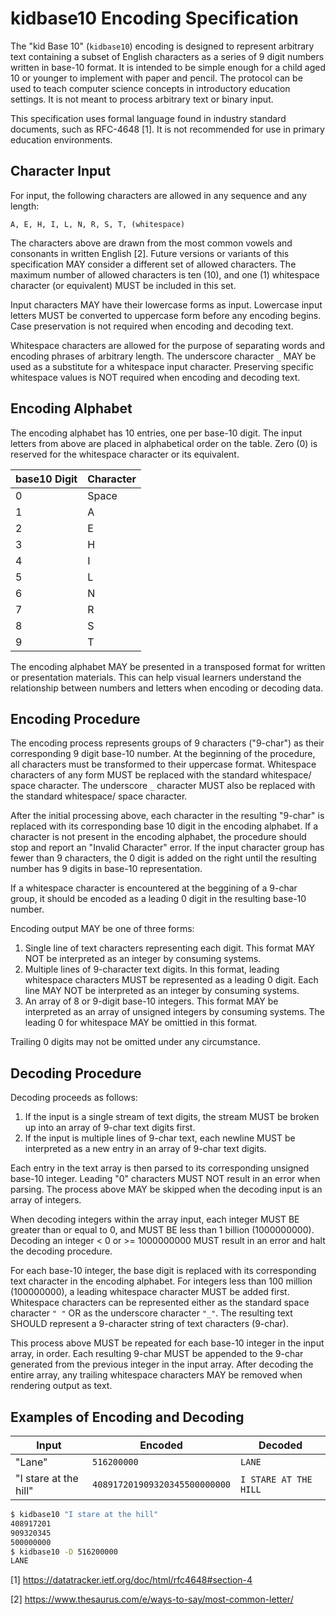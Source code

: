# kidbase10 Encoding Specification

The "kid Base 10" (`kidbase10`) encoding is designed to represent arbitrary text containing a
subset of English characters as a series of 9 digit numbers written in base-10 format. It is
intended to be simple enough for a child aged 10 or younger to implement with paper and pencil.
The protocol can be used to teach computer science concepts in introductory education settings. It
is not meant to process arbitrary text or binary input.

This specification uses formal language found in industry standard documents, such as RFC-4648 [1].
It is not recommended for use in primary education environments.

## Character Input

For input, the following characters are allowed in any sequence and any length:

```
A, E, H, I, L, N, R, S, T, (whitespace)
```

The characters above are drawn from the most common vowels and consonants in written English [2].
Future versions or variants of this specification MAY consider a different set of allowed
characters. The maximum number of allowed characters is ten (10), and one (1) whitespace character
(or equivalent) MUST be included in this set.

Input characters MAY have their lowercase forms as input. Lowercase input letters MUST be converted
to uppercase form before any encoding begins. Case preservation is not required when encoding and
decoding text.

Whitespace characters are allowed for the purpose of separating words and encoding phrases of
arbitrary length. The underscore character `_` MAY be used as a substitute for a whitespace input
character. Preserving specific whitespace values is NOT required when encoding and decoding text.


## Encoding Alphabet

The encoding alphabet has 10 entries, one per base-10 digit. The input letters from above are placed
in alphabetical order on the table. Zero (0) is reserved for the whitespace character or its
equivalent.

| base10 Digit | Character |
| ------ | --------- |
| 0 | Space |
| 1 | A |
| 2 | E |
| 3 | H |
| 4 | I |
| 5 | L |
| 6 | N |
| 7 | R |
| 8 | S |
| 9 | T |

The encoding alphabet MAY be presented in a transposed format for written or presentation materials.
This can help visual learners understand the relationship between numbers and letters when encoding
or decoding data.

## Encoding Procedure

The encoding process represents groups of 9 characters ("9-char") as their corresponding 9 digit
base-10 number. At the beginning of the procedure, all characters must be transformed to their
uppercase format. Whitespace characters of any form MUST be replaced with the standard whitespace/
space character. The underscore `_` character MUST also be replaced with the standard whitespace/
space character.

After the initial processing above, each character in the resulting "9-char" is replaced with its
corresponding base 10 digit in the encoding alphabet. If a character is not present in the encoding
alphabet, the procedure should stop and report an "Invalid Character" error. If the input character
group has fewer than 9 characters, the 0 digit is added on the right until the resulting number has
9 digits in base-10 representation.

If a whitespace character is encountered at the beggining of a 9-char group, it should be encoded
as a leading 0 digit in the resulting base-10 number.

Encoding output MAY be one of three forms:

1. Single line of text characters representing each digit. This format MAY NOT be interpreted as an
   integer by consuming systems.
2. Multiple lines of 9-character text digits. In this format, leading whitespace characters MUST be
   represented as a leading 0 digit. Each line MAY NOT be interpreted as an integer by consuming
   systems.
3. An array of 8 or 9-digit base-10 integers. This format MAY be interpreted as an array of
   unsigned integers by consuming systems. The leading 0 for whitespace MAY be omittied in this
   format.

Trailing 0 digits may not be omitted under any circumstance.

## Decoding Procedure

Decoding proceeds as follows:

1. If the input is a single stream of text digits, the stream MUST be broken up into an array
   of 9-char text digits first.
2. If the input is multiple lines of 9-char text, each newline MUST be interpreted as a new entry
   in an array of 9-char text digits.

Each entry in the text array is then parsed to its corresponding unsigned base-10 integer. Leading
"0" characters MUST NOT result in an error when parsing. The process above MAY be skipped when the
decoding input is an array of integers.

When decoding integers within the array input, each integer MUST BE greater than or equal to 0, and
MUST BE less than 1 billion (1000000000). Decoding an integer < 0 or >= 1000000000 MUST result in
an error and halt the decoding procedure.

For each base-10 integer, the base digit is replaced with its corresponding text character in the
encoding alphabet. For integers less than 100 million (100000000), a leading whitespace character
MUST be added first. Whitespace characters can be represented either as the standard space character `" "`
OR as the underscore character `"_"`. The resulting text SHOULD represent a 9-character string of
text characters (9-char).

This process above MUST be repeated for each base-10 integer in the input array, in order. Each
resulting 9-char MUST be appended to the 9-char generated from the previous integer in the input
array. After decoding the entire array, any trailing whitespace characters MAY be removed when
rendering output as text.

## Examples of Encoding and Decoding

| Input | Encoded | Decoded |
| ----- | ------ | ------ |
| "Lane" | `516200000` | `LANE` |
| "I stare at the hill" | `408917201909320345500000000` | `I STARE AT THE HILL` |

```sh
$ kidbase10 "I stare at the hill"
408917201
909320345
500000000
$ kidbase10 -D 516200000
LANE
```

[1] https://datatracker.ietf.org/doc/html/rfc4648#section-4

[2] https://www.thesaurus.com/e/ways-to-say/most-common-letter/